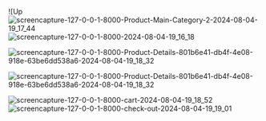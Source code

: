 
![Up![screencapture-127-0-0-1-8000-Product-Main-Category-2-2024-08-04-19_17_44](https://github.com/user-attachments/assets/d4cd56cb-710f-42ca-8571-ad751fa84548)![screencapture-127-0-0-1-8000-2024-08-04-19_16_18](https://github.com/user-attachments/assets/78ca6ab2-e04a-46ac-b1b0-699d956c8710)


![screencapture-127-0-0-1-8000-Product-Details-801b6e41-db4f-4e08-918e-63be6dd538a6-2024-08-04-19_18_32](https://github.com/user-attachments/assets/a6381241-3455-402c-b4b1-35f0c2ffd804)

![screencapture-127-0-0-1-8000-Product-Details-801b6e41-db4f-4e08-918e-63be6dd538a6-2024-08-04-19_18_32](https://github.com/user-attachments/assets/e5dd3c7d-b736-4672-be96-cb26726bb376)

![screencapture-127-0-0-1-8000-cart-2024-08-04-19_18_52](https://github.com/user-attachments/assets/0c1962fa-58da-402d-9b91-32fcce8e90a1)
![screencapture-127-0-0-1-8000-check-out-2024-08-04-19_19_01](https://github.com/user-attachments/assets/a67c2509-2e2f-4f12-8062-40e67fe76709)
